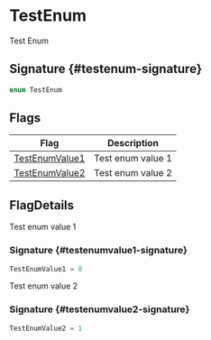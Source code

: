 # TestEnum

Test Enum

## Signature {#testenum-signature}

```typescript
enum TestEnum 
```

## Flags

|  Flag | Description |
|  --- | --- |
|  [TestEnumValue1](docs/simple-suite-test/testnamespace-testenum-testenumvalue1-enummember) | Test enum value 1 |
|  [TestEnumValue2](docs/simple-suite-test/testnamespace-testenum-testenumvalue2-enummember) | Test enum value 2 |

## FlagDetails

Test enum value 1

### Signature {#testenumvalue1-signature}

```typescript
TestEnumValue1 = 0
```
Test enum value 2

### Signature {#testenumvalue2-signature}

```typescript
TestEnumValue2 = 1
```